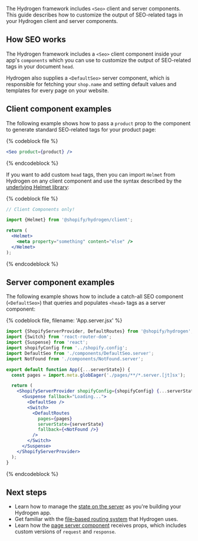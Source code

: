 The Hydrogen framework includes `<Seo>` client and server components. This guide describes how to customize the output of SEO-related tags in your Hydrogen client and server components.

## How SEO works

The Hydrogen framework includes a `<Seo>` client component inside your app's `components` which you can use to customize the output of SEO-related tags in your document `head`.

Hydrogen also supplies a `<DefaultSeo>` server component, which is responsible for fetching your `shop.name` and setting default values and templates for every page on your website.

## Client component examples

The following example shows how to pass a `product` prop to the component to generate standard SEO-related tags for your product page:

{% codeblock file %}

```jsx
<Seo product={product} />
```

{% endcodeblock %}

If you want to add custom `head` tags, then you can import `Helmet` from Hydrogen on any client component and use the syntax described by the [underlying Helmet library](https://github.com/nfl/react-helmet):

{% codeblock file %}

```jsx
// Client Components only!

import {Helmet} from '@shopify/hydrogen/client';

return (
  <Helmet>
    <meta property="something" content="else" />
  </Helmet>
);
```

{% endcodeblock %}

## Server component examples

The following example shows how to include a catch-all SEO component (`<DefaultSeo>`) that queries and populates `<head>` tags as a server component:

{% codeblock file, filename: 'App.server.jsx' %}

```jsx
import {ShopifyServerProvider, DefaultRoutes} from '@shopify/hydrogen';
import {Switch} from 'react-router-dom';
import {Suspense} from 'react';
import shopifyConfig from '../shopify.config';
import DefaultSeo from './components/DefaultSeo.server';
import NotFound from './components/NotFound.server';

export default function App({...serverState}) {
  const pages = import.meta.globEager('./pages/**/*.server.[jt]sx');

  return (
    <ShopifyServerProvider shopifyConfig={shopifyConfig} {...serverState}>
      <Suspense fallback="Loading...">
        <DefaultSeo />
        <Switch>
          <DefaultRoutes
            pages={pages}
            serverState={serverState}
            fallback={<NotFound />}
          />
        </Switch>
      </Suspense>
    </ShopifyServerProvider>
  );
}
```

{% endcodeblock %}

## Next steps

- Learn how to manage the [state on the server](/custom-storefronts/hydrogen/framework/server-state) as you're building your Hydrogen app.
- Get familiar with the [file-based routing system](/custom-storefronts/hydrogen/framework/routes) that Hydrogen uses.
- Learn how the [page server component](/custom-storefronts/hydrogen/framework/pages) receives props, which includes custom versions of `request` and `response`.
